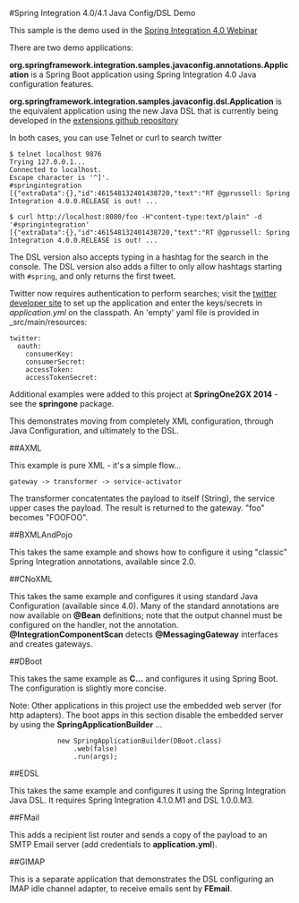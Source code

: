 #Spring Integration 4.0/4.1 Java Config/DSL Demo

This sample is the demo used in the [Spring Integration 4.0 Webinar](https://spring.io/blog/2014/05/15/webinar-replay-spring-integration-4-0-the-new-frontier)

There are two demo applications:

__org.springframework.integration.samples.javaconfig.annotations.Application__ is a Spring Boot application using 
Spring Integration 4.0 Java configuration features.

__org.springframework.integration.samples.javaconfig.dsl.Application__ is the equivalent application using the new Java 
DSL that is currently being developed in the [extensions github repository](https://github.com/spring-projects/spring-integration-extensions/tree/master/spring-integration-java-dsl)

In both cases, you can use Telnet or curl to search twitter


    $ telnet localhost 9876
    Trying 127.0.0.1...
    Connected to localhost.
    Escape character is '^]'.
    #springintegration
    [{"extraData":{},"id":461548132401438720,"text":"RT @gprussell: Spring Integration 4.0.0.RELEASE is out! ...

    $ curl http://localhost:8080/foo -H"content-type:text/plain" -d '#springintegration'
    [{"extraData":{},"id":461548132401438720,"text":"RT @gprussell: Spring Integration 4.0.0.RELEASE is out! ...

The DSL  version also accepts typing in a hashtag for the search in the console. The DSL version also adds a filter to only allow hashtags starting with `#spring`, and only returns the first tweet.

Twitter now requires authentication to perform searches; visit the [twitter developer site](http://dev.twitter.com) to set up the application and enter the keys/secrets in _application.yml_ on the classpath. An 'empty' yaml file is provided in _src/main/resources:

    twitter:
      oauth:
        consumerKey:
        consumerSecret:
        accessToken:
        accessTokenSecret:


Additional examples were added to this project at __SpringOne2GX 2014__ - see the __springone__ package.

This demonstrates moving from completely XML configuration, through Java Configuration, and ultimately to the DSL.

##AXML

This example is pure XML - it's a simple flow...

    gateway -> transformer -> service-activator

The transformer concatentates the payload to itself (String), the service upper cases the payload. The result is returned to the gateway. "foo" becomes "FOOFOO".

##BXMLAndPojo

This takes the same example and shows how to configure it using "classic" Spring Integration annotations, available since 2.0.

##CNoXML

This takes the same example and configures it using standard Java Configuration (available since 4.0). Many of the standard annotations are now available on __@Bean__ definitions; note that the output channel must be configured on the handler, not the annotation. __@IntegrationComponentScan__ detects __@MessagingGateway__ interfaces and creates gateways.

##DBoot

This takes the same example as __C...__ and configures it using Spring Boot. The configuration is slightly more concise.

Note: Other applications in this project use the embedded web server (for http adapters). The boot apps in this section disable the embedded server by using the __SpringApplicationBuilder__ ...

				new SpringApplicationBuilder(DBoot.class)
					.web(false)
					.run(args);

##EDSL

This takes the same example and configures it using the Spring Integration Java DSL. It requires Spring Integration 4.1.0.M1 and DSL 1.0.0.M3.

##FMail

This adds a recipient list router and sends a copy of the payload to an SMTP Email server (add credentials to __application.yml__).

##GIMAP

This is a separate application that demonstrates the DSL configuring an IMAP idle channel adapter, to receive emails sent by __FEmail__.

